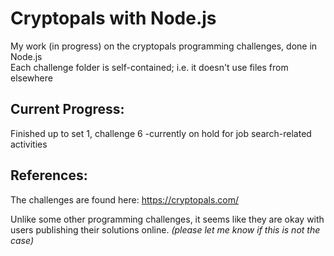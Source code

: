 # Cryptopals with Node.js
My work (in progress) on the cryptopals programming challenges, done in Node.js  
Each challenge folder is self-contained; i.e. it doesn't use files from elsewhere

## Current Progress:
Finished up to set 1, challenge 6
-currently on hold for job search-related activities

## References:
The challenges are found here: https://cryptopals.com/

Unlike some other programming challenges, it seems like they are okay with users publishing their solutions online.
*(please let me know if this is not the case)*
